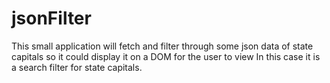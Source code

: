 # jsonFilter

This small application will fetch and filter through some json data of state capitals so it could display it on a DOM for the user to view
In this case it is a search filter for state capitals. 
